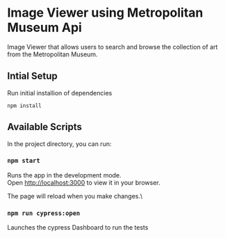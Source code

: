 # Image Viewer using Metropolitan Museum Api

Image Viewer that allows users to search and browse the collection of art from
the Metropolitan Museum.

## Intial Setup

Run initial installion of dependencies

```
npm install
```

## Available Scripts

In the project directory, you can run:

### `npm start`

Runs the app in the development mode.\
Open [http://localhost:3000](http://localhost:3000) to view it in your browser.

The page will reload when you make changes.\

### `npm run cypress:open`

Launches the cypress Dashboard to run the tests




